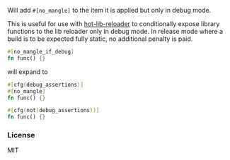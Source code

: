 Will add `#[no_mangle]` to the item it is applied but only in debug mode.

This is useful for use with [hot-lib-reloader](https://crates.io/crates/hot-lib-reloader) to conditionally expose library functions to the lib reloader only in debug mode.
In release mode where a build is to be expected fully static, no additional penalty is paid.

```rust
#[no_mangle_if_debug]
fn func() {}
```

will expand to

```rust
#[cfg(debug_assertions)]
#[no_mangle]
fn func() {}

#[cfg(not(debug_assertions))]
fn func() {}
```

### License

MIT
